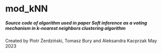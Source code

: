# mod_kNN

##### Source code of algorithm used in paper _Soft inference as a voting mechanism in k-nearest neighbors clustering algorithm_

Created by Piotr Żerdziński, Tomasz Bury and Aleksandra Kacprzak
May 2023
